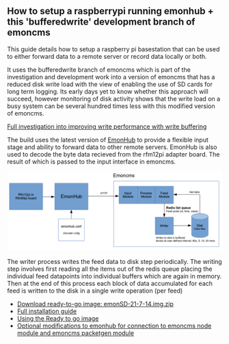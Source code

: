 ## How to setup a raspberrypi running emonhub + this 'bufferedwrite' development branch of emoncms

This guide details how to setup a raspberry pi basestation that can be used to either forward data to a remote server or record data locally or both. 

It uses the bufferedwrite branch of emoncms which is part of the investigation and development work into a version of emoncms that has a reduced disk write load with the view of enabling the use of SD cards for long term logging. Its early days yet to know whether this approach will succeed, however monitoring of disk activity shows that the write load on a busy system can be several hundred times less with this modified version of emoncms.

[Full investigation into improving write performance with write buffering](https://github.com/openenergymonitor/documentation/blob/master/BuildingBlocks/TimeSeries/writeloadinvestigation.md)

The build uses the latest version of [EmonHub](https://github.com/emonhub/) to provide a flexible input stage and ability to forward data to other remote servers. EmonHub is also used to decode the byte data recieved from the rfm12pi adapter board. The result of which is passed to the input interface in emoncms.

![System diagram](docs/files/emonpi_sys_diag.png)

The writer process writes the feed data to disk step periodically. The writing step involves first reading all the items out of the redis queue placing the individual feed datapoints into individual buffers which are again in memory. Then at the end of this process each block of data accumulated for each feed is written to the disk in a single write operation (per feed)

- [Download ready-to-go image: emonSD-21-7-14.img.zip](http://files.openenergymonitor.org/emonSD-21-7-14.img.zip)
- [Full installation guide](docs/install.md)
- [Using the Ready to go image](docs/setup.md)
- [Optional modifications to emonhub for connection to emoncms node module and emoncms packetgen module](docs/emonhubmod.md)

